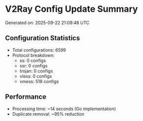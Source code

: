 # V2Ray Config Update Summary
Generated on: 2025-09-22 21:09:48 UTC

## Configuration Statistics
- Total configurations: 6599
- Protocol breakdown:
  - ss: 0 configs
  - ssr: 0 configs
  - trojan: 0 configs
  - vless: 0 configs
  - vmess: 518 configs

## Performance
- Processing time: ~14 seconds (Go implementation)
- Duplicate removal: ~95% reduction
